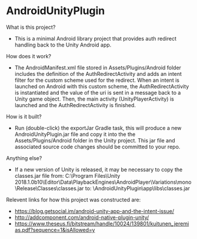 ﻿# AndroidUnityPlugin

What is this project?
- This is a minimal Android library project that provides auth redirect handling back to the Unity Android app.

How does it work?
 - The AndroidManifest.xml file stored in Assets/Plugins/Android folder includes the definition of the AuthRedirectActivity
   and adds an intent filter for the custom scheme used for the redirect.  When an intent is launched on Android with this custom
   scheme, the AuthRedirectActivity is instantiated and the value of the uri is sent in a message back to a Unity game object.
   Then, the main activity (UnityPlayerActivity) is launched and the AuthRedirectActivity is finished.

How is it built?
-  Run (double-click) the exportJar Gradle task, this will produce a new AndroidUnityPlugin.jar 
   file and copy it into the the Assets/Plugins/Android folder in the Unity project.
   This jar file and associated source code changes should be committed to your repo.
   
Anything else?
 - If a new version of Unity is released, it may be necessary to copy the classes.jar file from:
   C:\Program Files\Unity 2018.1.0b10\Editor\Data\PlaybackEngines\AndroidPlayer\Variations\mono\Release\Classes\classes.jar
   to:
   \AndroidUnityPlugin\app\libs\classes.jar
   
Relevent links for how this project was constructed are:
 - https://blog.getsocial.im/android-unity-app-and-the-intent-issue/
 - http://addcomponent.com/android-native-plugin-unity/
 - https://www.theseus.fi/bitstream/handle/10024/139801/kuitunen_jeremias.pdf?sequence=1&isAllowed=y